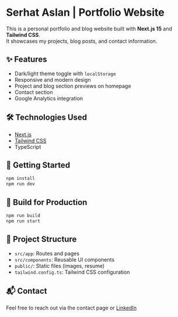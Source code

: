 # Serhat Aslan | Portfolio Website

This is a personal portfolio and blog website built with **Next.js 15** and **Tailwind CSS**.  
It showcases my projects, blog posts, and contact information.

## ✨ Features

- Dark/light theme toggle with `localStorage`
- Responsive and modern design
- Project and blog section previews on homepage
- Contact section
- Google Analytics integration

## 🛠️ Technologies Used

- [Next.js](https://nextjs.org/)
- [Tailwind CSS](https://tailwindcss.com/)
- TypeScript

## 🚀 Getting Started

```bash
npm install
npm run dev
```

## 🧱 Build for Production

```bash
npm run build
npm run start
```

## 📁 Project Structure

- `src/app`: Routes and pages
- `src/components`: Reusable UI components
- `public/`: Static files (images, resume)
- `tailwind.config.ts`: Tailwind CSS configuration

## 📬 Contact

Feel free to reach out via the contact page or [LinkedIn](https://www.linkedin.com/in/serhat-aslan/)
